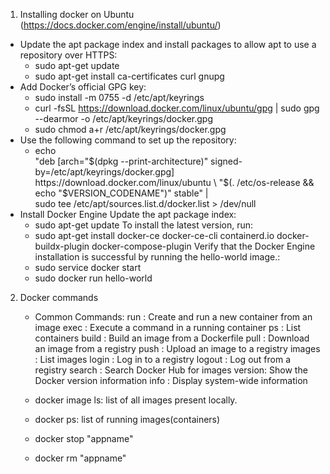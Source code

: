 1. Installing docker on Ubuntu (https://docs.docker.com/engine/install/ubuntu/)
- Update the apt package index and install packages to allow apt to use a repository over HTTPS:
  - sudo apt-get update 
  - sudo apt-get install ca-certificates curl gnupg
- Add Docker’s official GPG key:
   -  sudo install -m 0755 -d /etc/apt/keyrings
   - curl -fsSL https://download.docker.com/linux/ubuntu/gpg | sudo gpg --dearmor -o /etc/apt/keyrings/docker.gpg
   - sudo chmod a+r /etc/apt/keyrings/docker.gpg
- Use the following command to set up the repository:
   - echo \
     "deb [arch="$(dpkg --print-architecture)" signed-by=/etc/apt/keyrings/docker.gpg] https://download.docker.com/linux/ubuntu \
     "$(. /etc/os-release && echo "$VERSION_CODENAME")" stable" | \
     sudo tee /etc/apt/sources.list.d/docker.list > /dev/null
- Install Docker Engine
   Update the apt package index:
     - sudo apt-get update
   To install the latest version, run:
     - sudo apt-get install docker-ce docker-ce-cli containerd.io docker-buildx-plugin docker-compose-plugin
   Verify that the Docker Engine installation is successful by running the hello-world image.:
     - sudo service docker start 
     - sudo docker run hello-world
2. Docker commands
    - Common Commands:
      run    :      Create and run a new container from an image
      exec   :     Execute a command in a running container
      ps     :     List containers
      build  :     Build an image from a Dockerfile
      pull   :     Download an image from a registry
      push   :     Upload an image to a registry
      images :     List images
      login  :     Log in to a registry
      logout :     Log out from a registry
      search :     Search Docker Hub for images
      version:     Show the Docker version information
      info   :     Display system-wide information

   - docker image ls: list of all images present locally.
   - docker ps: list of running images(containers)
   - docker stop "appname"
   - docker rm "appname"
